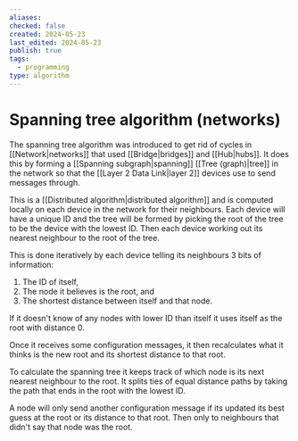```yaml
---
aliases: 
checked: false
created: 2024-05-23
last_edited: 2024-05-23
publish: true
tags:
  - programming
type: algorithm
---
```

# Spanning tree algorithm (networks)

The spanning tree algorithm was introduced to get rid of cycles in [[Network|networks]] that used [[Bridge|bridges]] and [[Hub|hubs]]. It does this by forming a [[Spanning subgraph|spanning]] [[Tree (graph)|tree]] in the network so that the [[Layer 2 Data Link|layer 2]] devices use to send messages through.

This is a [[Distributed algorithm|distributed algorithm]] and is computed locally on each device in the network for their neighbours. Each device will have a unique ID and the tree will be formed by picking the root of the tree to be the device with the lowest ID. Then each device working out its nearest neighbour to the root of the tree. 

This is done iteratively by each device telling its neighbours 3 bits of information:
1. The ID of itself,
2. The node it believes is the root, and
3. The shortest distance between itself and that node.

If it doesn't know of any nodes with lower ID than itself it uses itself as the root with distance 0.

Once it receives some configuration messages, it then recalculates what it thinks is the new root and its shortest distance to that root.

To calculate the spanning tree it keeps track of which node is its next nearest neighbour to the root. It splits ties of equal distance paths by taking the path that ends in the root with the lowest ID.

A node will only send another configuration message if its updated its best guess at the root or its distance to that root. Then only to neighbours that didn't say that node was the root.